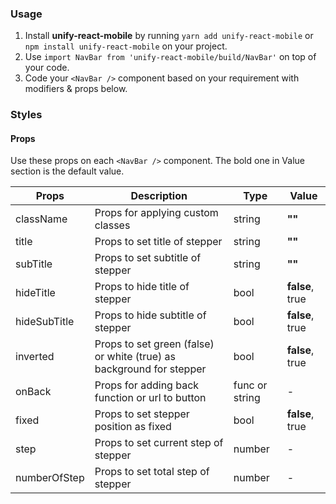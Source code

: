 ### Usage

1. Install **unify-react-mobile** by running `yarn add unify-react-mobile` or `npm install unify-react-mobile` on your project.
2. Use `import NavBar from 'unify-react-mobile/build/NavBar'` on top of your code.
3. Code your `<NavBar />` component based on your requirement with modifiers & props below.



### Styles

#### Props

Use these props on each `<NavBar />` component. The bold one in Value section is the default value.

| Props            | Description                         | Type            | Value
|---------------------|----------------------------------|-----------------|---------------------|
| className   | Props for applying custom classes   | string            | **""**
| title   | Props to set title of stepper   | string            | **""**
| subTitle   | Props to set subtitle of stepper   | string            | **""**
| hideTitle   | Props to hide title of stepper   | bool            | **false**, true
| hideSubTitle   | Props to hide subtitle of stepper   | bool            | **false**, true
| inverted   | Props to set green (false) or white (true) as background for stepper   | bool            | **false**, true
| onBack  | Props for adding back function or url to button   | func or string           | -
| fixed   | Props to set stepper position as fixed   | bool            | **false**, true
| step   | Props to set current step of stepper   | number            | -
| numberOfStep   | Props to set total step of stepper   | number            | -
